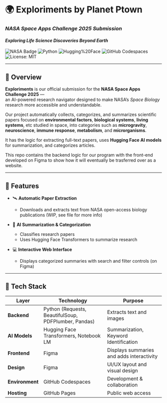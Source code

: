 # 🌍 Exploriments by Planet Ptown  
### *NASA Space Apps Challenge 2025 Submission* 
#### *Exploring Life Science Discoveries Beyond Earth*

![NASA Badge](https://img.shields.io/badge/NASA%20Space%20Apps-2025-blue?style=for-the-badge&logo=nasa)
![Python](https://img.shields.io/badge/Python-3.10%2B-yellow?style=for-the-badge&logo=python)
![Hugging%20Face](https://img.shields.io/badge/AI%20Powered%20by-Hugging%20Face-orange?style=for-the-badge&logo=huggingface)
![GitHub Codespaces](https://img.shields.io/badge/Built%20in-GitHub%20Codespaces-purple?style=for-the-badge&logo=github)
![License: MIT](https://img.shields.io/badge/License-MIT-green?style=for-the-badge)

---

## 🌌 Overview

**Exploriments** is our official submission for the **NASA Space Apps Challenge 2025** —  
an AI-powered research navigator designed to make NASA’s *Space Biology* research more accessible and understandable.  

Our project automatically collects, categorizes, and summarizes scientific papers focused on **environmental factors**, **biological systems**, **living systems**, etc studied in space, into categories such as **microgravity**, **neuroscience**, **immune response**, **metabolism**, and **microrganisms**.  

It has the logic for extracting full-text papers, uses **Hugging Face AI models** for summarization, and categorizes articles. 

This repo contains the backend logic for our program with the front-end developed on Figma to show how it will eventually be trasferred over as a website. 

---

## 🚀 Features

- 🛰️ **Automatic Paper Extraction**  
  - Downloads and extracts text from NASA open-access biology publications (WIP, see file for more info)

- 🧠 **AI Summarization & Categorization**  
  - Classifies research papers 
  - Uses Hugging Face Transformers to summarize research

- 💻 **Interactive Web Interface**  
  - Displays categorized summaries with search and filter controls (on Figma)

---

## 🧩 Tech Stack

| Layer | Technology | Purpose |
|--------|-------------|----------|
| **Backend** | Python (Requests, BeautifulSoup, PDFPlumber, Pandas) | Extracts text and images |
| **AI Models** | Hugging Face Transformers, Notebook LM | Summarization, Keyword Identification |
| **Frontend** | Figma | Displays summaries and adds interactivity |
| **Design** | Figma | UI/UX layout and visual design |
| **Environment** | GitHub Codespaces | Development & collaboration |
| **Hosting** | GitHub Pages | Public web access |

